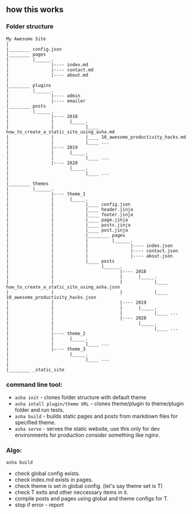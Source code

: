 ## how this works

### Folder structure

```
My Awesome Site
|
|________ config.json
|________ pages
|         |______.
|                |---- index.md
|                |---- contact.md
|                |---- about.md
|         
|________ plugins
|         |______.
|                |---- admin
|                |---- emailer
|________ posts
|         |______.
|                |---- 2018
|                |      |_____.
|                |            |____ how_to_create_a_static_site_using_asha.md
|                |            |____ 10_awesome_productivity_hacks.md
|                |            |____ ...
|                |---- 2019
|                |      |_____.
|                |            |____ ...
|                |---- 2020
|                       |_____.
|                             |____ ...
|         
|________ themes
|         |______.
|                |---- theme_1
|                |      |_____.
|                |            |____ config.json
|                |            |____ header.jinja
|                |            |____ footer.jinja
|                |            |____ page.jinja
|                |            |____ posts.jinja
|                |            |____ post.jinja
|                |            |________ pages
|                |            |         |______.
|                |            |                |---- index.json
|                |            |                |---- contact.json
|                |            |                |---- about.json
|                |            |____ posts
|                |                  |______.
|                |                         |---- 2018
|                |                         |      |_____.
|                |                         |            |____ how_to_create_a_static_site_using_asha.json
|                |                         |            |____ 10_awesome_productivity_hacks.json
|                |                         |---- 2019
|                |                         |      |_____.
|                |                         |            |____ ...
|                |                         |---- 2020
|                |                                |_____.
|                |                                      |____ ...
|                |---- theme_2
|                |      |_____.
|                |            |____ ...
|                |---- theme_3
|                       |_____.
|                             |____ ...
|         
|________ _static_site
```
### command line tool:
 - `asha init` - clones folder structure with default theme   
 - `asha intall plugin/theme URL` - clones theme/plugin to theme/plugin folder and run tests.
 - `asha build` - builds static pages and posts from markdown files for specified theme.
 - `asha serve` - serves the static website, use this only for dev environments for production consider something like nginx.

### Algo:

`asha build`

- check global config exists.
- check index.md exists in pages.
- check theme is set in global config. (let's say theme set is T)
- check T exits and other neccessary items in it.
- compile posts and pages using global and theme configs for T.
- stop if error - report

